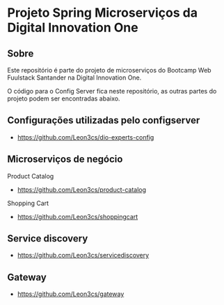 # Projeto Spring Microserviços da Digital Innovation One

## Sobre

Este repositório é parte do projeto de microserviços do Bootcamp Web Fuulstack Santander na Digital Innovation One.

O código para o Config Server fica neste repositório, as outras partes do projeto
podem ser encontradas abaixo.

## Configurações utilizadas pelo configserver

- https://github.com/Leon3cs/dio-experts-config

## Microserviços de negócio

Product Catalog
- https://github.com/Leon3cs/product-catalog

Shopping Cart
- https://github.com/Leon3cs/shoppingcart


## Service discovery

- https://github.com/Leon3cs/servicediscovery

## Gateway

- https://github.com/Leon3cs/gateway